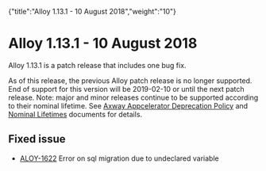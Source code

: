 {"title":"Alloy 1.13.1 - 10 August 2018","weight":"10"} 

# Alloy 1.13.1 - 10 August 2018

Alloy 1.13.1 is a patch release that includes one bug fix.

As of this release, the previous Alloy patch release is no longer supported. End of support for this version will be 2019-02-10 or until the next patch release. Note: major and minor releases continue to be supported according to their nominal lifetime. See [Axway Appcelerator Deprecation Policy](/docs/appc/AMPLIFY_Appcelerator_Services_Overview/Axway_Appcelerator_Deprecation_Policy/) and [Nominal Lifetimes](/docs/appc/AMPLIFY_Appcelerator_Services_Overview/Axway_Appcelerator_Product_Lifecycle/#NominalLifetimes) documents for details.

## Fixed issue

*   [ALOY-1622](https://jira.appcelerator.org/browse/ALOY-1622) Error on sql migration due to undeclared variable